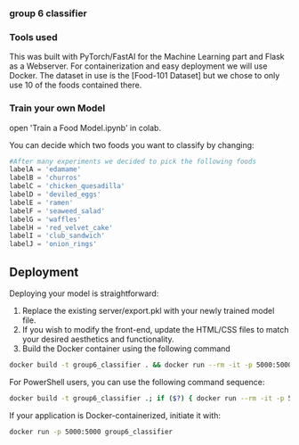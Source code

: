 ### group 6 classifier

### Tools used

This was built with PyTorch/FastAI for the Machine Learning part and Flask as a Webserver. For containerization and easy deployment we will use Docker. The dataset in use is the [Food-101 Dataset] but we chose to only use 10 of the foods contained there.

### Train your own Model

open 'Train a Food Model.ipynb' in colab.

You can decide which two foods you want to classify by changing:

```python
#After many experiments we decided to pick the following foods
labelA = 'edamame'
labelB = 'churros'
labelC = 'chicken_quesadilla'
labelD = 'deviled_eggs'
labelE = 'ramen'
labelF = 'seaweed_salad'
labelG = 'waffles'
labelH = 'red_velvet_cake'
labelI = 'club_sandwich'
labelJ = 'onion_rings'
```

## Deployment

Deploying your model is straightforward:

1. Replace the existing server/export.pkl with your newly trained model file.
2. If you wish to modify the front-end, update the HTML/CSS files to match your desired aesthetics and functionality.
3. Build the Docker container using the following command

```bash
docker build -t group6_classifier . && docker run --rm -it -p 5000:5000 group6_classifier
```

For PowerShell users, you can use the following command sequence:

```bash
docker build -t group6_classifier .; if ($?) { docker run --rm -it -p 5000:5000 group6_classifier }
```

If your application is Docker-containerized, initiate it with:

```bash
docker run -p 5000:5000 group6_classifier
```
